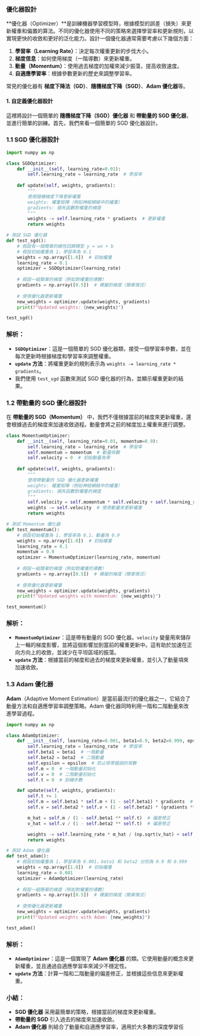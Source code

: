 ### 優化器設計

**優化器（Optimizer）**是訓練機器學習模型時，根據模型的誤差（損失）來更新權重和偏置的算法。不同的優化器使用不同的策略來選擇學習率和更新規則，以實現更快的收斂和更好的泛化能力。設計一個優化器通常需要考慮以下幾個方面：
1. **學習率（Learning Rate）**：決定每次權重更新的步伐大小。
2. **梯度信息**：如何使用梯度（一階導數）來更新權重。
3. **動量（Momentum）**：使用過去梯度的加權來減少振蕩，提高收斂速度。
4. **自適應學習率**：根據參數更新的歷史來調整學習率。

常見的優化器有 **梯度下降法（GD）**、**隨機梯度下降（SGD）**、**Adam 優化器**等。

#### 1. 自定義優化器設計
這裡將設計一個簡單的 **隨機梯度下降（SGD）優化器** 和 **帶動量的 SGD 優化器**，並進行簡單的訓練。首先，我們來看一個簡單的 SGD 優化器設計。

### 1.1 SGD 優化器設計

```python
import numpy as np

class SGDOptimizer:
    def __init__(self, learning_rate=0.01):
        self.learning_rate = learning_rate  # 學習率
        
    def update(self, weights, gradients):
        """
        使用隨機梯度下降更新權重
        weights: 權重矩陣（例如神經網絡中的權重）
        gradients: 損失函數對權重的梯度
        """
        weights -= self.learning_rate * gradients  # 更新權重
        return weights

# 測試 SGD 優化器
def test_sgd():
    # 假設有一個簡單的線性回歸模型 y = wx + b
    # 假設初始權重為 1，學習率為 0.1
    weights = np.array([1.0])  # 初始權重
    learning_rate = 0.1
    optimizer = SGDOptimizer(learning_rate)
    
    # 假設一組簡單的梯度（例如對權重的導數）
    gradients = np.array([0.5])  # 模擬的梯度（簡單情況）
    
    # 使用優化器更新權重
    new_weights = optimizer.update(weights, gradients)
    print(f"Updated weights: {new_weights}")

test_sgd()
```

### 解析：
- **`SGDOptimizer`**：這是一個簡單的 SGD 優化器類，接受一個學習率參數，並在每次更新時根據梯度和學習率來調整權重。
- **`update` 方法**：將權重更新的規則表示為 `weights -= learning_rate * gradients`。
- 我們使用 `test_sgd` 函數來測試 SGD 優化器的行為，並顯示權重更新的結果。

### 1.2 帶動量的 SGD 優化器設計

在 **帶動量的 SGD（Momentum）** 中，我們不僅根據當前的梯度來更新權重，還會根據過去的梯度來加速收斂過程。動量會將之前的梯度加上權重來進行調整。

```python
class MomentumOptimizer:
    def __init__(self, learning_rate=0.01, momentum=0.9):
        self.learning_rate = learning_rate  # 學習率
        self.momentum = momentum  # 動量係數
        self.velocity = 0  # 初始動量為零
        
    def update(self, weights, gradients):
        """
        使用帶動量的 SGD 優化器更新權重
        weights: 權重矩陣（例如神經網絡中的權重）
        gradients: 損失函數對權重的梯度
        """
        self.velocity = self.momentum * self.velocity + self.learning_rate * gradients  # 計算動量
        weights -= self.velocity  # 使用動量來更新權重
        return weights

# 測試 Momentum 優化器
def test_momentum():
    # 假設初始權重為 1，學習率為 0.1，動量為 0.9
    weights = np.array([1.0])  # 初始權重
    learning_rate = 0.1
    momentum = 0.9
    optimizer = MomentumOptimizer(learning_rate, momentum)
    
    # 假設一組簡單的梯度（例如對權重的導數）
    gradients = np.array([0.5])  # 模擬的梯度（簡單情況）
    
    # 使用優化器更新權重
    new_weights = optimizer.update(weights, gradients)
    print(f"Updated weights with momentum: {new_weights}")

test_momentum()
```

### 解析：
- **`MomentumOptimizer`**：這是帶有動量的 SGD 優化器。`velocity` 變量用來儲存上一輪的梯度影響，並將這個影響加到當前的權重更新中。這有助於加速在正向方向上的收斂，並減少在平坦區域的振蕩。
- **`update` 方法**：根據當前的梯度和過去的梯度來更新權重，並引入了動量項來加速收斂。

### 1.3 Adam 優化器

**Adam**（Adaptive Moment Estimation）是當前最流行的優化器之一，它結合了動量方法和自適應學習率調整策略。Adam 優化器同時利用一階和二階動量來改進學習過程。

```python
import numpy as np

class AdamOptimizer:
    def __init__(self, learning_rate=0.001, beta1=0.9, beta2=0.999, epsilon=1e-8):
        self.learning_rate = learning_rate  # 學習率
        self.beta1 = beta1  # 一階動量
        self.beta2 = beta2  # 二階動量
        self.epsilon = epsilon  # 防止除零錯誤的常數
        self.m = 0  # 一階動量初始化
        self.v = 0  # 二階動量初始化
        self.t = 0  # 訓練步數

    def update(self, weights, gradients):
        self.t += 1
        self.m = self.beta1 * self.m + (1 - self.beta1) * gradients  # 更新一階動量
        self.v = self.beta2 * self.v + (1 - self.beta2) * (gradients ** 2)  # 更新二階動量

        m_hat = self.m / (1 - self.beta1 ** self.t)  # 偏差修正
        v_hat = self.v / (1 - self.beta2 ** self.t)  # 偏差修正

        weights -= self.learning_rate * m_hat / (np.sqrt(v_hat) + self.epsilon)  # 更新權重
        return weights

# 測試 Adam 優化器
def test_adam():
    # 假設初始權重為 1，學習率為 0.001，beta1 和 beta2 分別為 0.9 和 0.999
    weights = np.array([1.0])  # 初始權重
    learning_rate = 0.001
    optimizer = AdamOptimizer(learning_rate)
    
    # 假設一組簡單的梯度（例如對權重的導數）
    gradients = np.array([0.5])  # 模擬的梯度（簡單情況）
    
    # 使用優化器更新權重
    new_weights = optimizer.update(weights, gradients)
    print(f"Updated weights with Adam: {new_weights}")

test_adam()
```

### 解析：
- **`AdamOptimizer`**：這是一個實現了 **Adam 優化器** 的類。它使用動量的概念來更新權重，並且通過自適應學習率來減少不穩定性。
- **`update` 方法**：計算一階和二階動量的偏差修正，並根據這些信息來更新權重。

### 小結：
- **SGD 優化器** 采用最簡單的策略，根據當前的梯度來更新權重。
- **帶動量的 SGD** 引入過去的梯度來加速收斂。
- **Adam 優化器** 則結合了動量和自適應學習率，適用於大多數的深度學習任